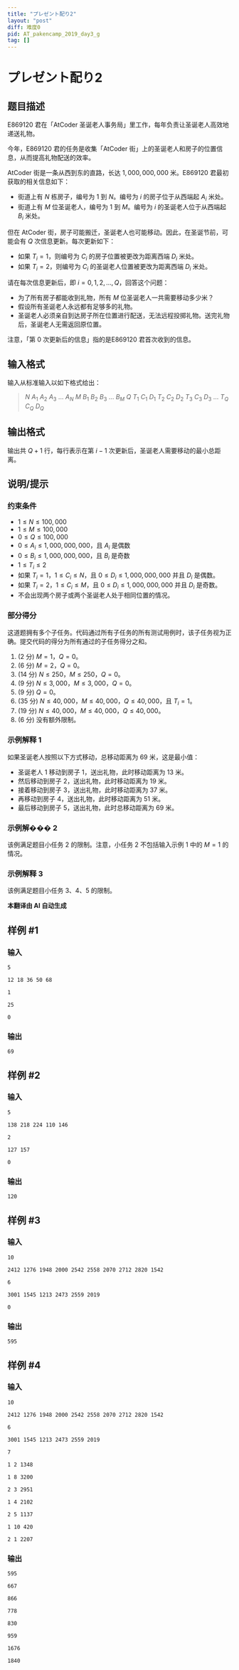 ```yaml
---
title: "プレゼント配り2"
layout: "post"
diff: 难度0
pid: AT_pakencamp_2019_day3_g
tag: []
---
```


# プレゼント配り2

## 题目描述

E869120 君在「AtCoder 圣诞老人事务局」里工作，每年负责让圣诞老人高效地递送礼物。

今年，E869120 君的任务是收集「AtCoder 街」上的圣诞老人和房子的位置信息，从而提高礼物配送的效率。

AtCoder 街是一条从西到东的直路，长达 $1,000,000,000$ 米。E869120 君最初获取的相关信息如下：

- 街道上有 $N$ 栋房子，编号为 $1$ 到 $N$。编号为 $i$ 的房子位于从西端起 $A_i$ 米处。
- 街道上有 $M$ 位圣诞老人，编号为 $1$ 到 $M$。编号为 $i$ 的圣诞老人位于从西端起 $B_i$ 米处。

但在 AtCoder 街，房子可能搬迁，圣诞老人也可能移动。因此，在圣诞节前，可能会有 $Q$ 次信息更新。每次更新如下：

- 如果 $T_i = 1$，则编号为 $C_i$ 的房子位置被更改为距离西端 $D_i$ 米处。
- 如果 $T_i = 2$，则编号为 $C_i$ 的圣诞老人位置被更改为距离西端 $D_i$ 米处。

请在每次信息更新后，即 $i = 0, 1, 2, \ldots, Q$，回答这个问题：

- 为了所有房子都能收到礼物，所有 $M$ 位圣诞老人一共需要移动多少米？
- 假设所有圣诞老人永远都有足够多的礼物。
- 圣诞老人必须亲自到达房子所在位置进行配送，无法远程投掷礼物。送完礼物后，圣诞老人无需返回原位置。

注意，「第 $0$ 次更新后的信息」指的是E869120 君首次收到的信息。

## 输入格式

输入从标准输入以如下格式给出：

> $N\ A_1\ A_2\ A_3\ \ldots\ A_N\ M\ B_1\ B_2\ B_3\ \ldots\ B_M\ Q\ T_1\ C_1\ D_1\ T_2\ C_2\ D_2\ T_3\ C_3\ D_3\ \ldots\ T_Q\ C_Q\ D_Q$

## 输出格式

输出共 $Q+1$ 行，每行表示在第 $i-1$ 次更新后，圣诞老人需要移动的最小总距离。

## 说明/提示

### 约束条件

- $1 \leq N \leq 100,000$
- $1 \leq M \leq 100,000$
- $0 \leq Q \leq 100,000$
- $0 \leq A_i \leq 1,000,000,000$，且 $A_i$ 是偶数
- $0 \leq B_i \leq 1,000,000,000$，且 $B_i$ 是奇数
- $1 \leq T_i \leq 2$
- 如果 $T_i = 1$，$1 \leq C_i \leq N$，且 $0 \leq D_i \leq 1,000,000,000$ 并且 $D_i$ 是偶数。
- 如果 $T_i = 2$，$1 \leq C_i \leq M$，且 $0 \leq D_i \leq 1,000,000,000$ 并且 $D_i$ 是奇数。
- 不会出现两个房子或两个圣诞老人处于相同位置的情况。

### 部分得分

这道题拥有多个子任务。代码通过所有子任务的所有测试用例时，该子任务视为正确。提交代码的得分为所有通过的子任务得分之和。

1. (2 分) $M = 1$，$Q = 0$。
2. (6 分) $M = 2$，$Q = 0$。
3. (14 分) $N \leq 250$，$M \leq 250$，$Q = 0$。
4. (9 分) $N \leq 3,000$，$M \leq 3,000$，$Q = 0$。
5. (9 分) $Q = 0$。
6. (35 分) $N \leq 40,000$，$M \leq 40,000$，$Q \leq 40,000$，且 $T_i = 1$。
7. (19 分) $N \leq 40,000$，$M \leq 40,000$，$Q \leq 40,000$。
8. (6 分) 没有额外限制。

### 示例解释 1

如果圣诞老人按照以下方式移动，总移动距离为 $69$ 米，这是最小值：

- 圣诞老人 1 移动到房子 1，送出礼物，此时移动距离为 $13$ 米。
- 然后移动到房子 2，送出礼物，此时移动距离为 $19$ 米。
- 接着移动到房子 3，送出礼物，此时移动距离为 $37$ 米。
- 再移动到房子 4，送出礼物，此时移动距离为 $51$ 米。
- 最后移动到房子 5，送出礼物，此时总移动距离为 $69$ 米。

### 示例解��� 2

该例满足题目小任务 2 的限制。注意，小任务 2 不包括输入示例 1 中的 $M = 1$ 的情况。

### 示例解释 3

该例满足题目小任务 3、4、5 的限制。

 **本翻译由 AI 自动生成**

## 样例 #1

### 输入

```
5
12 18 36 50 68
1
25
0
```

### 输出

```
69
```

## 样例 #2

### 输入

```
5
138 218 224 110 146
2
127 157
0
```

### 输出

```
120
```

## 样例 #3

### 输入

```
10
2412 1276 1948 2000 2542 2558 2070 2712 2820 1542
6
3001 1545 1213 2473 2559 2019
0
```

### 输出

```
595
```

## 样例 #4

### 输入

```
10
2412 1276 1948 2000 2542 2558 2070 2712 2820 1542
6
3001 1545 1213 2473 2559 2019
7
1 2 1348
1 8 3200
2 3 2951
1 4 2102
2 5 1137
1 10 420
2 1 2207
```

### 输出

```
595
667
866
778
830
959
1676
1840
```

